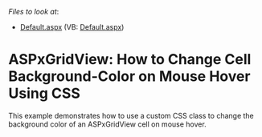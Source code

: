 <!-- default file list -->
*Files to look at*:

* [Default.aspx](./CS/WebSite/Default.aspx) (VB: [Default.aspx](./VB/WebSite/Default.aspx))
<!-- default file list end -->
# ASPxGridView: How to Change Cell Background-Color on Mouse Hover Using CSS


<p>This example demonstrates how to use a custom CSS class to change the background color of an ASPxGridView cell on mouse hover.</p>

<br/>


